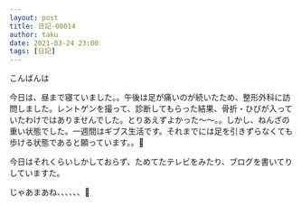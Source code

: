 ```yaml
---
layout: post
title: 日記-00014
author: taku
date: 2021-03-24 23:00
tags: [日記]
---
```


こんばんは

今日は、昼まで寝ていました。。午後は足が痛いのが続いたため、整形外科に訪問しました。レントゲンを撮って、診断してもらった結果、骨折・ひびが入っていたわけではありませんでした。とりあえずよかった～～。。しかし、ねんざの重い状態でした。一週間はギブス生活です。それまでには足を引きずらなくても歩ける状態であると願っています。。👣

今日はそれくらいしかしておらず、ためてたテレビをみたり、ブログを書いてりしていますた。

じゃあまあね、、、、、、👋
